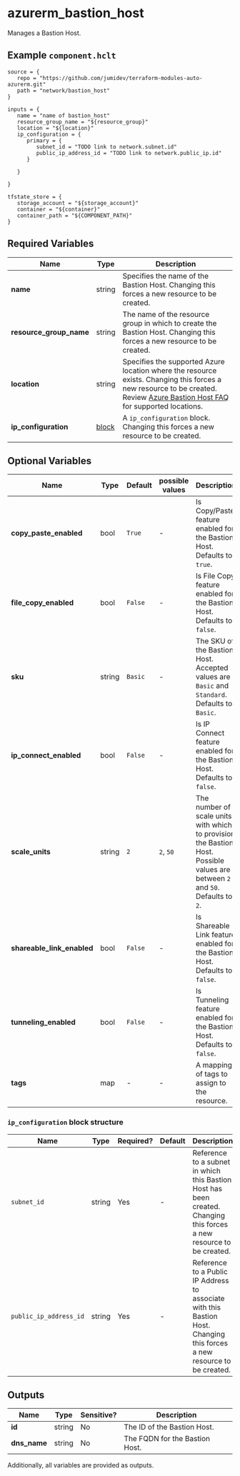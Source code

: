 # azurerm_bastion_host

Manages a Bastion Host.

## Example `component.hclt`

```hcl
source = {
   repo = "https://github.com/jumidev/terraform-modules-auto-azurerm.git" 
   path = "network/bastion_host" 
}

inputs = {
   name = "name of bastion_host" 
   resource_group_name = "${resource_group}" 
   location = "${location}" 
   ip_configuration = {
      primary = {
         subnet_id = "TODO link to network.subnet.id"   
         public_ip_address_id = "TODO link to network.public_ip.id"   
      }
  
   }
 
}

tfstate_store = {
   storage_account = "${storage_account}" 
   container = "${container}" 
   container_path = "${COMPONENT_PATH}" 
}

```

## Required Variables

| Name | Type |  Description |
| ---- | --------- |  ----------- |
| **name** | string |  Specifies the name of the Bastion Host. Changing this forces a new resource to be created. | 
| **resource_group_name** | string |  The name of the resource group in which to create the Bastion Host. Changing this forces a new resource to be created. | 
| **location** | string |  Specifies the supported Azure location where the resource exists. Changing this forces a new resource to be created. Review [Azure Bastion Host FAQ](https://docs.microsoft.com/azure/bastion/bastion-faq) for supported locations. | 
| **ip_configuration** | [block](#ip_configuration-block-structure) |  A `ip_configuration` block. Changing this forces a new resource to be created. | 

## Optional Variables

| Name | Type |  Default  |  possible values |  Description |
| ---- | --------- |  ----------- | ----------- | ----------- |
| **copy_paste_enabled** | bool |  `True`  |  -  |  Is Copy/Paste feature enabled for the Bastion Host. Defaults to `true`. | 
| **file_copy_enabled** | bool |  `False`  |  -  |  Is File Copy feature enabled for the Bastion Host. Defaults to `false`. | 
| **sku** | string |  `Basic`  |  -  |  The SKU of the Bastion Host. Accepted values are `Basic` and `Standard`. Defaults to `Basic`. | 
| **ip_connect_enabled** | bool |  `False`  |  -  |  Is IP Connect feature enabled for the Bastion Host. Defaults to `false`. | 
| **scale_units** | string |  `2`  |  `2`, `50`  |  The number of scale units with which to provision the Bastion Host. Possible values are between `2` and `50`. Defaults to `2`. | 
| **shareable_link_enabled** | bool |  `False`  |  -  |  Is Shareable Link feature enabled for the Bastion Host. Defaults to `false`. | 
| **tunneling_enabled** | bool |  `False`  |  -  |  Is Tunneling feature enabled for the Bastion Host. Defaults to `false`. | 
| **tags** | map |  -  |  -  |  A mapping of tags to assign to the resource. | 

### `ip_configuration` block structure

| Name | Type | Required? | Default | Description |
| ---- | ---- | --------- | ------- | ----------- |
| `subnet_id` | string | Yes | - | Reference to a subnet in which this Bastion Host has been created. Changing this forces a new resource to be created. |
| `public_ip_address_id` | string | Yes | - | Reference to a Public IP Address to associate with this Bastion Host. Changing this forces a new resource to be created. |



## Outputs

| Name | Type | Sensitive? | Description |
| ---- | ---- | --------- | --------- |
| **id** | string | No  | The ID of the Bastion Host. | 
| **dns_name** | string | No  | The FQDN for the Bastion Host. | 

Additionally, all variables are provided as outputs.
